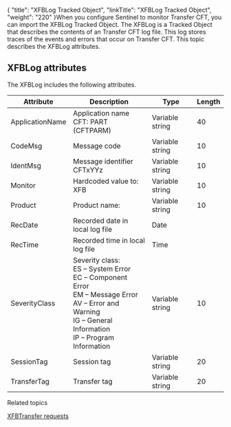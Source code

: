 {
    "title": "XFBLog Tracked Object",
    "linkTitle": "XFBLog Tracked Object",
    "weight": "220"
}When you configure Sentinel to monitor Transfer CFT, you can import
the XFBLog Tracked Object. The XFBLog is a Tracked Object that describes
the contents of an Transfer CFT log file. This log stores traces of the
events and errors that occur on Transfer CFT. This topic describes the XFBLog attributes.

## XFBLog attributes

The XFBLog includes the following attributes.


| Attribute  | Description  | Type  | Length  |
| --- | --- | --- | --- |
| ApplicationName  |  Application name<br/>CFT: PART (CFTPARM)  | Variable string  | 40  |
| CodeMsg  | Message code  | Variable string  | 10  |
| IdentMsg  | Message identifier CFTxYYz  | Variable string  | 10  |
| Monitor  | Hardcoded value to: XFB  | Variable string  | 10  |
| Product  | Product name:  | Variable string  | 10  |
| RecDate  | Recorded date in local log file  | Date  |   |
| RecTime  | Recorded time in local log file  | Time  |   |
| SeverityClass  |  Severity class:<br/>ES – System Error<br/>EC – Component Error<br/>EM – Message Error<br/>AV – Error and Warning<br/>IG – General Information<br/>IP – Program Information  | Variable string  | 10  |
| SessionTag  | Session tag  | Variable string  | 20  |
| TransferTag  | Transfer tag  | Variable string  | 20  |


Related topics

[XFBTransfer requests](../xfbtransfer_request)
